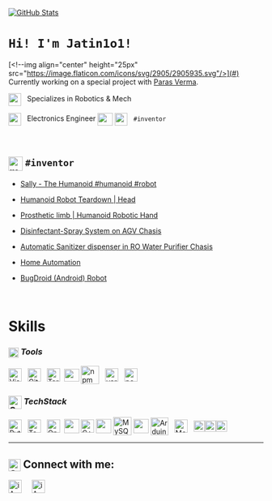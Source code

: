 [<img title="GitHub Stats" src="https://github-readme-stats.vercel.app/api?username=Jatin1o1&show_icons=true&theme=vue&hide=prs,issues,contribs"/>](https://github.com/iAmSt0rm?tab=repositories)

# `Hi! I'm Jatin1o1!`

<!--
**iAmSt0rm/iAmSt0rm** is a ✨ _special_ ✨ repository because its `README.md` (this file) appears on your GitHub profile.
-->

[<!--img align="center" height="25px" src="https://image.flaticon.com/icons/svg/2905/2905935.svg"/>](#) &nbsp; Currently working on a special project with [Paras Verma](https://github.com/iAmSt0rm).

[<img align="center" height="25px" src="https://image.flaticon.com/icons/svg/1693/1693746.svg"/>](#) &nbsp; Specializes in Robotics & Mech

[<img align="center" height="25px" src="https://image.flaticon.com/icons/svg/677/677440.svg"/>](#) &nbsp; Electronics Engineer
[<img align="center" height="25px" width="30px" src="https://img.icons8.com/ios/50/000000/vertical-line.png" />](#)
[<img align="center" width="25px" src="https://image.flaticon.com/icons/svg/2825/2825954.svg"/>](#) &nbsp; `#inventor`

<br>

## [<img align="center" title="Medium" alt="medium" width="28px" src="https://image.flaticon.com/icons/svg/1404/1404716.svg" />](https://medium.com/@iamstorm)&nbsp;`#inventor`
- [Sally - The Humanoid #humanoid #robot](https://www.youtube.com/watch?v=_UPRzFRwuPA)&nbsp;

- [Humanoid Robot Teardown | Head](https://www.youtube.com/watch?v=uVF4Qkm-B8E)&nbsp;

- [Prosthetic limb | Humanoid Robotic Hand](https://www.youtube.com/watch?v=eH_8qiFwioc)&nbsp;

- [Disinfectant-Spray System on AGV Chasis](https://www.youtube.com/watch?v=hRbAY1xe_88)&nbsp;

- [Automatic Sanitizer dispenser in RO Water Purifier Chasis](https://www.youtube.com/watch?v=rvJaeac6Jjg)&nbsp;

- [Home Automation](https://www.youtube.com/watch?v=rJV8iy_-iQ8)&nbsp;

- [BugDroid (Android) Robot](https://www.youtube.com/watch?v=ZZZXJySF_UQ)&nbsp;

<br>

# **Skills**
### [<img align="center" title="Tools" alt="Tools" height="20px" src="https://image.flaticon.com/icons/svg/3014/3014274.svg" />](#)&nbsp;*Tools*
[<img align="center" title="Visual Studio Code" alt="Visual Studio Code" width="26px" src="https://cdn.jsdelivr.net/npm/simple-icons@3.3.0/icons/visualstudiocode.svg" />](#)&nbsp;&nbsp;
[<img align="center" title="Github" alt="GitHub" width="26px" src="https://cdn.jsdelivr.net/npm/simple-icons@3.3.0/icons/github.svg" />](#)&nbsp;&nbsp;
[<img align="center" title="Terminal" alt="Terminal" width="26px" src="https://img.icons8.com/ios-filled/100/000000/console.png" />](#)&nbsp;
[<img align="center" height="25px" width="30px" src="https://img.icons8.com/ios-filled/50/000000/vertical-line.png" />](#)
[<img align="center" title="npm" alt="npm" height="36px" src="https://cdn.jsdelivr.net/npm/simple-icons@3.3.0/icons/npm.svg" />](#)&nbsp;&nbsp;
[<img align="center" title="Yarn" alt="yarn" width="26px" src="https://cdn.jsdelivr.net/npm/simple-icons@3.3.0/icons/yarn.svg" />](#)&nbsp;&nbsp;
[<img align="center" title="Pop!_OS by System76" alt="pop_os" width="26px" src="https://user-images.githubusercontent.com/44945139/89137908-50a3bb00-d557-11ea-8bab-7018e13844b0.png" />](https://pop.system76.com/)

### [<img align="center" title="Programming" alt="Code" width="26px" src="https://img.icons8.com/material-sharp/96/000000/source-code.png" />](#)&nbsp;*TechStack*
[<img align="center" title="Python" alt="Python" width="26px" src="https://cdn.jsdelivr.net/npm/simple-icons@3.3.0/icons/python.svg" />](#)&nbsp;&nbsp;
[<img align="center" title="TensorFlow" alt="TensorFlow" height="26px" src="https://cdn.jsdelivr.net/npm/simple-icons@3.3.0/icons/tensorflow.svg" />](#)&nbsp;&nbsp;
[<img align="center" title="OpenCV" alt="OpenCV" height="26px" src="https://user-images.githubusercontent.com/44945139/90947183-88fd3180-e451-11ea-8a18-0ff2ce9f9c4c.png" />](#)&nbsp;
[<img align="center" height="28px" width="30px" src="https://img.icons8.com/ios-filled/50/000000/vertical-line.png" />](#)
[<img align="center" title="C++" alt="C++" alt="C++" width="26px" src="https://cdn.jsdelivr.net/npm/simple-icons@3.3.0/icons/cplusplus.svg" />](#)
[<img align="center" height="28px" width="30px" src="https://img.icons8.com/ios-filled/50/000000/vertical-line.png" />](#)
[<img align="center" title="MySQL" alt="MySQL" width="36px" src="https://cdn.jsdelivr.net/npm/simple-icons@3.3.0/icons/mysql.svg" />](#)
[<img align="center" height="28px" width="30px" src="https://img.icons8.com/ios-filled/50/000000/vertical-line.png" />](#)
[<img align="center" title="Arduino" alt="Arduino" width="35px" src="https://cdn.jsdelivr.net/npm/simple-icons@3.3.0/icons/arduino.svg" />](#)&nbsp;&nbsp;
[<img align="center" title="Mosquitto MQTT" alt="Mosquitto MQTT" width="26px" src="https://cdn.jsdelivr.net/npm/simple-icons@3.3.0/icons/eclipsemosquitto.svg" />](#)&nbsp;&nbsp;
[<img align="center" title="RobotOperatingSystem (ROS)" alt="RobotOperatingSystem (ROS)" width="22px" src="https://img.icons8.com/ios-filled/100/000000/r.png" /><img align="center" title="RobotOperatingSystem (ROS)" alt="RobotOperatingSystem (ROS)" width="22px" src="https://img.icons8.com/ios-filled/100/000000/o.png" /><img align="center" title="RobotOperatingSystem (ROS)" alt="RobotOperatingSystem (ROS)" width="22px" src="https://img.icons8.com/ios-filled/100/000000/s.png" />](#)&nbsp;

<!-- ### [<img align="center" title="Programming" alt="Code" width="20px" src="https://img.icons8.com/material-sharp/96/000000/vector.png" />](#) *Creative Suite*

[<img align="center" title="Adobe Lightroom" alt="Adobe Lightroom" width="26px" src="https://cdn.jsdelivr.net/npm/simple-icons@3.3.0/icons/adobelightroomclassic.svg" />](#)&nbsp;&nbsp;
[<img align="center" title="Adobe Photoshop CC" alt="Adobe Photoshop CC" width="26px" src="https://cdn.jsdelivr.net/npm/simple-icons@3.3.0/icons/adobephotoshop.svg" />](#)
[<img align="center" height="25px" width="30px" src="https://img.icons8.com/ios/50/000000/vertical-line.png" />](#)
[<img align="center" title="Adobe Illustrator CC" alt="C++" alt="Adobe Illustrator CC" width="26px" src="https://cdn.jsdelivr.net/npm/simple-icons@3.3.0/icons/adobeillustrator.svg" />](#)&nbsp;&nbsp;
[<img align="center" title="Adobe XD" alt="Adobe XD" width="26px" src="https://cdn.jsdelivr.net/npm/simple-icons@3.3.0/icons/adobexd.svg" />](#)&nbsp;&nbsp;
[<img align="center" title="Adobe InDesign CC" alt="Adobe InDesign CC" width="26px" src="https://cdn.jsdelivr.net/npm/simple-icons@3.3.0/icons/adobeindesign.svg" />](#)
[<img align="center" height="25px" width="30px" src="https://img.icons8.com/ios/50/000000/vertical-line.png" />](#)
[<img align="center" title="Adobe PremierePro CC" alt="Adobe PremierePro CC" width="26px" src="https://cdn.jsdelivr.net/npm/simple-icons@3.3.0/icons/adobepremierepro.svg" />](#)&nbsp;&nbsp;
[<img align="center" title="Adobe AfterEffects CC" alt="Adobe AfterEffects CC" width="26px" src="https://cdn.jsdelivr.net/npm/simple-icons@3.3.0/icons/adobeaftereffects.svg" />](#)&nbsp;&nbsp; -->
---


## [<img align="center" title="Social Media" alt="Social Media" width="24px" src="https://image.flaticon.com/icons/svg/929/929610.svg" />](#)&nbsp;Connect with me:

[<img align="center" alt="iAmSt0rm | LinkedIn" width="26px" src="https://cdn.jsdelivr.net/npm/simple-icons@3.3.0/icons/linkedin.svg" />][linkedin]
&nbsp;&nbsp;&nbsp;
[<img align="center" alt="iAmSt0rm | Instagram" width="26px" src="https://cdn.jsdelivr.net/npm/simple-icons@3.3.0/icons/instagram.svg" />][instagram]
&nbsp;&nbsp;&nbsp;


[linkedin]: https://www.linkedin.com/in/jatin1o1/
[instagram]: https://www.instagram.com/jatin1o1/

